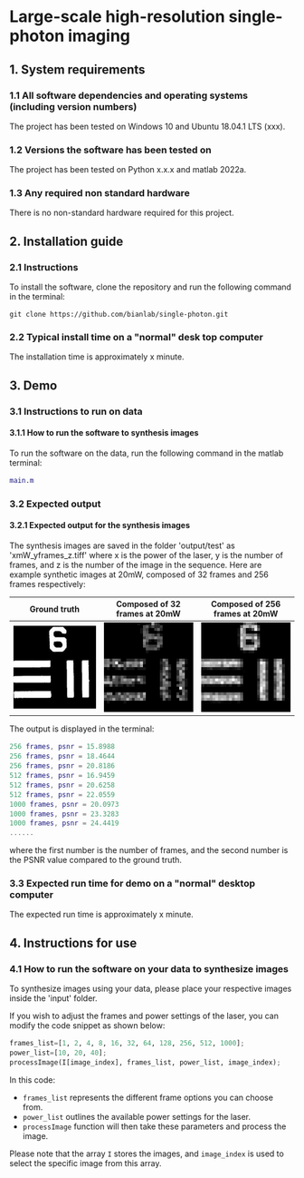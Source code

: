 # Large-scale high-resolution single-photon imaging


## 1. System requirements
### 1.1 All software dependencies and operating systems (including version numbers)
The project has been tested on Windows 10 and Ubuntu 18.04.1 LTS (xxx).
### 1.2 Versions the software has been tested on
The project has been tested on Python x.x.x and matlab 2022a.
### 1.3 Any required non standard hardware
There is no non-standard hardware required for this project. 



## 2. Installation guide
### 2.1 Instructions

To install the software, clone the repository and run the following command in the terminal:
```
git clone https://github.com/bianlab/single-photon.git
```
    
### 2.2 Typical install time on a "normal" desk top computer 
The installation time is approximately x minute.

## 3. Demo
### 3.1 Instructions to run on data
#### 3.1.1 How to run the software to synthesis images
To run the software on the data, run the following command in the matlab terminal:
```matlab
main.m
```

### 3.2 Expected output

#### 3.2.1 Expected output for the synthesis images 
The synthesis images are saved in the folder 'output/test' as 'xmW_yframes_z.tiff' where x is the power of the laser, y is the number of frames, and z is the number of the image in the sequence. Here are example synthetic images at 20mW, composed of 32 frames and 256 frames respectively:




| Ground truth | Composed of 32 frames at 20mW | Composed of 256 frames at 20mW |
|:---:|:---:|:---:|
| ![图片1](./images/target.jpg) | ![图片2](./images/20mW_32frames_1.jpg) | ![图片3](./images/20mW_256frames_1.jpg) |


The output is displayed in the terminal:
```matlab
256 frames, psnr = 15.8988
256 frames, psnr = 18.4644
256 frames, psnr = 20.8186
512 frames, psnr = 16.9459
512 frames, psnr = 20.6258
512 frames, psnr = 22.0559
1000 frames, psnr = 20.0973
1000 frames, psnr = 23.3283
1000 frames, psnr = 24.4419
......
```
where the first number is the number of frames, and the second number is the PSNR value compared to the ground truth.
### 3.3 Expected run time for demo on a "normal" desktop computer
The expected run time is approximately x minute.

## 4. Instructions for use
### 4.1 How to run the software on your data to synthesize images
To synthesize images using your data, please place your respective images inside the 'input' folder.

If you wish to adjust the frames and power settings of the laser, you can modify the code snippet as shown below:
```python
frames_list=[1, 2, 4, 8, 16, 32, 64, 128, 256, 512, 1000];
power_list=[10, 20, 40];
processImage(I[image_index], frames_list, power_list, image_index);
```
In this code:
- `frames_list` represents the different frame options you can choose from.
- `power_list` outlines the available power settings for the laser. 
- `processImage` function will then take these parameters and process the image.

Please note that the array `I` stores the images, and `image_index` is used to select the specific image from this array.
